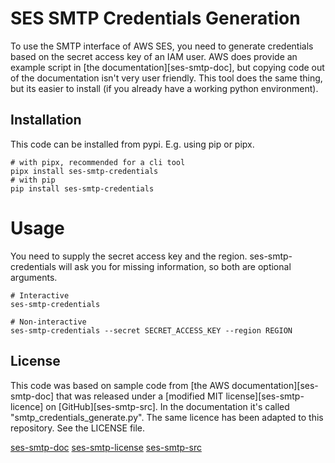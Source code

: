 # SES SMTP Credentials Generation
To use the SMTP interface of AWS SES, you need to generate credentials based on the secret access
key of an IAM user. AWS does provide an example script in [the documentation][ses-smtp-doc], but
copying code out of the documentation isn't very user friendly. This tool does the same thing, but
its easier to install (if you already have a working python environment).

## Installation
This code can be installed from pypi. E.g. using pip or pipx.
```shell
# with pipx, recommended for a cli tool
pipx install ses-smtp-credentials
# with pip
pip install ses-smtp-credentials
```

# Usage
You need to supply the secret access key and the region.
ses-smtp-credentials will ask you for missing information, so both are optional arguments.

```
# Interactive
ses-smtp-credentials

# Non-interactive
ses-smtp-credentials --secret SECRET_ACCESS_KEY --region REGION 
```

## License
This code was based on sample code from [the AWS documentation][ses-smtp-doc] that was released
under a [modified MIT license][ses-smtp-licence] on [GitHub][ses-smtp-src]. In the documentation
it's called "smtp_credentials_generate.py". The same licence has been adapted to this repository. 
See the LICENSE file. 


[ses-smtp-doc](https://docs.aws.amazon.com/ses/latest/DeveloperGuide/smtp-credentials.html)
[ses-smtp-license](https://github.com/awsdocs/amazon-ses-developer-guide/blob/3c0d65cbb63c8aaebfc4d005ca96d3b0332e0430/LICENSE-SAMPLECODE)
[ses-smtp-src](https://github.com/awsdocs/amazon-ses-developer-guide/blob/3c0d65cbb63c8aaebfc4d005ca96d3b0332e0430/doc-source/smtp-credentials.md)